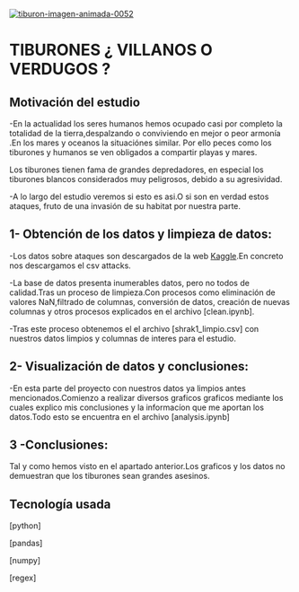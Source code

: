 <a href="https://www.gifsanimados.org/cat-tiburones-516.htm"><img src="https://www.gifsanimados.org/data/media/516/tiburon-imagen-animada-0052.gif" border="0" alt="tiburon-imagen-animada-0052" /></a>

# TIBURONES ¿ VILLANOS O VERDUGOS ?

## Motivación del estudio 

-En la actualidad los seres humanos hemos ocupado casi por completo la totalidad de la tierra,despalzando o conviviendo en mejor o peor armonía .En los mares y oceanos la situaciónes similar. Por ello peces como los tiburones y humanos se ven obligados a compartir playas y mares.

Los tiburones tienen fama de grandes depredadores, en especial los tiburones blancos considerados muy peligrosos, debido a su agresividad.

-A lo largo del estudio veremos si esto es asi.O si son en verdad estos ataques, fruto de una invasión de su habitat por nuestra parte.

## 1- Obtención de los datos y limpieza de datos:

-Los datos sobre ataques son descargados de la web [Kaggle](https://www.kaggle.com/).En concreto nos descargamos el csv attacks.

-La base de datos presenta inumerables datos, pero no todos de calidad.Tras un proceso de limpieza.Con procesos como eliminación de valores NaN,filtrado de columnas, conversión de datos, creación de nuevas columnas y otros procesos explicados en el archivo [clean.ipynb].

-Tras este proceso obtenemos el el archivo [shrak1_limpio.csv] con nuestros datos limpios y columnas de interes para el estudio.

## 2- Visualización de datos y conclusiones:

-En esta parte del proyecto con nuestros datos ya limpios antes mencionados.Comienzo a realizar diversos graficos graficos mediante los cuales explico mis conclusiones y la informacíon que me aportan los datos.Todo esto se encuentra en el archivo [analysis.ipynb]

## 3 -Conclusiones:

Tal y como hemos visto en el apartado anterior.Los graficos y los datos no demuestran que los tiburones sean grandes asesinos.

## Tecnología usada


[python]

[pandas]

[numpy]

[regex]






